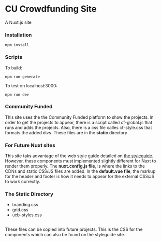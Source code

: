 # CU Crowdfunding Site
A Nuxt.js site
### Installation
    npm install 

### Scripts
To build:

    npm run generate
    
To test on localhost:3000: 

    npm run dev

### Community Funded
This site uses the the Community Funded platform to show the projects. In order to get the projects to appear, there is a script called cf-global.js that runs and adds the projects. Also, there is a css file calles cf-style.css that formats the added divs. These files are in the **static** directory

### For Future Nuxt sites
This site taks advantage of the web style guide detailed on [the styleguide](https://styleguide.colorado.edu/). However, these components must implemented slightly different for Nuxt to render them properly. The **nuxt.config.js file**, is where the links to the CDNs and static CSS/JS files are added. In the **default.vue file**, the markup for the header and footer is how it needs to appear for the external CSS/JS to work correctly.

### The Static Directory
  - branding.css
  - grid.css
  - ucb-styles.css

<br/>
These files can be copied into future projects. This is the CSS for the components which can also be found on the styleguide site. 
